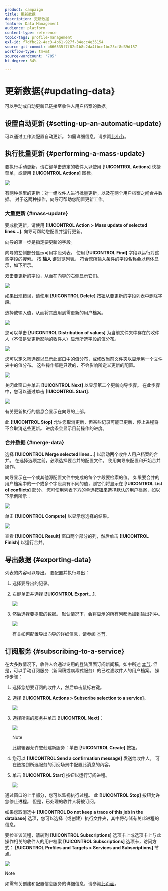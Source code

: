 ```yaml
---
product: campaign
title: 更新数据
description: 更新数据
feature: Data Management
audience: platform
content-type: reference
topic-tags: profile-management
exl-id: f7dfbc22-4ac3-4b61-927f-34ecc4e35154
source-git-commit: b666535f7f82d1b8c2da4fbce1bc25cf8d39d187
workflow-type: tm+mt
source-wordcount: '705'
ht-degree: 34%

---
```


# 更新数据{#updating-data}



可以手动或自动更新已链接至收件人用户档案的数据。

## 设置自动更新 {#setting-up-an-automatic-update}

可以通过工作流配置自动更新。 如需详细信息，请参阅[此小节](../../workflow/using/update-data.md)。

## 执行批量更新 {#performing-a-mass-update}

要执行手动更新，请右键单击选定的收件人以使用 **[!UICONTROL Actions]** 快捷菜单，或使用 **[!UICONTROL Actions]** 图标。

![](assets/s_ncs_user_action_icon.png)

有两种类型的更新：对一组收件人进行批量更新，以及在两个用户档案之间合并数据。 对于这两种操作，向导可帮助您配置更新工作。

### 大量更新 {#mass-update}

要成批更新，请使用 **[!UICONTROL Action > Mass update of selected lines...]**. 向导可帮助您配置并运行更新。

向导的第一步是指定要更新的字段。

向导的左侧部分显示可用字段列表。 使用 **[!UICONTROL Find]** 字段以运行对这些字段的搜索。 按 **输入** 键浏览列表。 符合您所输入条件的字段名称会以粗体显示，如下所示。

双击要更新的字段，从而在向导的右侧显示它们。

![](assets/s_ncs_user_update_wizard01_1.png)

如果出现错误，请使用 **[!UICONTROL Delete]** 按钮从要更新的字段列表中删除字段。

选择或输入值，从而将其应用到需更新的用户档案。

![](assets/s_ncs_user_update_wizard01_12.png)

您可以单击 **[!UICONTROL Distribution of values]** 为当前文件夹中存在的收件人（不仅是受更新影响的收件人）显示所选字段的值分布。

![](assets/s_ncs_user_update_wizard01_2.png)

您可以定义筛选器以显示此窗口中的值分布，或修改当前文件夹以显示另一个文件夹中的值分布。 这些操作都是只读的，不会影响所定义更新的配置。

![](assets/s_ncs_user_update_wizard01_3.png)

关闭此窗口并单击 **[!UICONTROL Next]** 以显示第二个更新向导步骤。 在此步骤中，您可以通过单击 **[!UICONTROL Start]**.

![](assets/s_ncs_user_update_wizard01_4.png)

有关更新执行的信息会显示在向导的上部。

此 **[!UICONTROL Stop]** 允许您取消更新，但某些记录可能已更新，停止进程将不会取消这些更新。 进度条会显示目前操作的进度。

### 合并数据 {#merge-data}

选择 **[!UICONTROL Merge selected lines...]** 以启动两个收件人用户档案的合并。 在选择选项之前，必须选择要合并的配置文件。 使用向导来配置和开始合并操作。

向导显示在一个或其他源配置文件中完成的每个字段要检索的值。 如果要合并的用户档案中的一个或多个字段具有不同的值，则它们将显示在 **[!UICONTROL List of conflicts]** 部分。 您可使用列表下方的单选按钮来选择默认的用户档案，如以下示例所示：

![](assets/s_ncs_user_merge_wizard01_1.png)

单击 **[!UICONTROL Compute]** 以显示您选择的结果。

![](assets/s_ncs_user_merge_wizard01_2.png)

查看 **[!UICONTROL Result]** 窗口两个部分的列，然后单击 **[!UICONTROL Finish]** 以运行合并。

## 导出数据 {#exporting-data}

列表的内容可以导出。 要配置并执行导出：

1. 选择要导出的记录。
1. 右键单击并选择 **[!UICONTROL Export...]**.

   ![](assets/s_ncs_user_export_list.png)

1. 然后选择要提取的数据。 默认情况下，会将显示的所有列都添加到输出列中。

   ![](assets/s_ncs_user_export_list_start.png)

   有关如何配置导出向导的详细信息，请参阅 [本节](../../platform/using/executing-export-jobs.md).

## 订阅服务 {#subscribing-to-a-service}

在大多数情况下，收件人会通过专用的登陆页面订阅新闻稿，如中所述 [本节](../../delivery/using/managing-subscriptions.md). 但是，可以手动订阅服务（新闻稿或病毒式服务）的已过滤收件人的用户档案。 操作步骤：

1. 选择您想要订阅的收件人，然后单击鼠标右键。
1. 选择 **[!UICONTROL Actions > Subscribe selection to a service]**。

   ![](assets/s_ncs_user_selection_subscribe_service.png)

1. 选择所需的服务并单击 **[!UICONTROL Next]**：

   ![](assets/s_ncs_user_selection_subscribe_service_2.png)

   >[!NOTE]
   >
   >此编辑器允许您创建新服务：单击 **[!UICONTROL Create]** 按钮。

1. 您可以 **[!UICONTROL Send a confirmation message]** 发送给收件人。 可在链接到所选服务的订阅场景中配置此消息的內容。
1. 单击 **[!UICONTROL Start]** 按钮以运行订阅进程。

   ![](assets/s_ncs_user_selection_subscribe_service_3.png)

通过窗口的上半部分，您可以监视执行过程。 此 **[!UICONTROL Stop]** 按钮允许您停止进程。 但是，已处理的收件人将被订阅。

如果您取消选中 **[!UICONTROL Do not keep a trace of this job in the database]** 选项，您可以选择（或创建）执行文件夹，其中将存储有关此进程的信息。

要检查该流程，请转到 **[!UICONTROL Subscriptions]** 选项卡上或选项卡上与此操作相关的收件人的用户档案 **[!UICONTROL Subscriptions]** 选项卡，访问方式： **[!UICONTROL Profiles and Targets > Services and Subscriptions]** 节点。

![](assets/s_ncs_user_selection_subscribe_service_4.png)

>[!NOTE]
>
>如需有关创建和配置信息服务的详细信息，请参阅[此页面](../../delivery/using/managing-subscriptions.md)。
